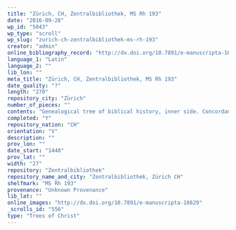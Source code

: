 ```yaml
---
title: "Zürich, CH, Zentralbibliothek, MS Rh 193"
date: "2016-09-28"
wp_id: "5043"
wp_type: "scroll"
wp_slug: "zurich-ch-zentralbibliothek-ms-rh-193"
creator: "admin"
online_bibliography_record: "http://dx.doi.org/10.7891/e-manuscripta-16629"
language_1: "Latin"
language_2: ""
lib_lon: ""
meta_title: "Zürich, CH, Zentralbibliothek, MS Rh 193"
date_quality: "?"
length: "270"
repository_city: "Zürich"
number_of_pieces: ""
contents: "Genealogical tree of biblical history, inner side. Concordance of Old Testament and New Testament on outer side."
completed: "Y"
repository_nation: "CH"
orientation: "V"
description: ""
prov_lon: ""
date_start: "1440"
prov_lat: ""
width: "27"
repository: "Zentralbibliothek"
repository_name_and_city: "Zentralbibliothek, Zürich CH"
shelfmark: "MS Rh 193"
provenance: "Unknown Provenance"
lib_lat: ""
online_images: "http://dx.doi.org/10.7891/e-manuscripta-16629"
_scrolls_id: "556"
type: "Trees of Christ"
---
```



